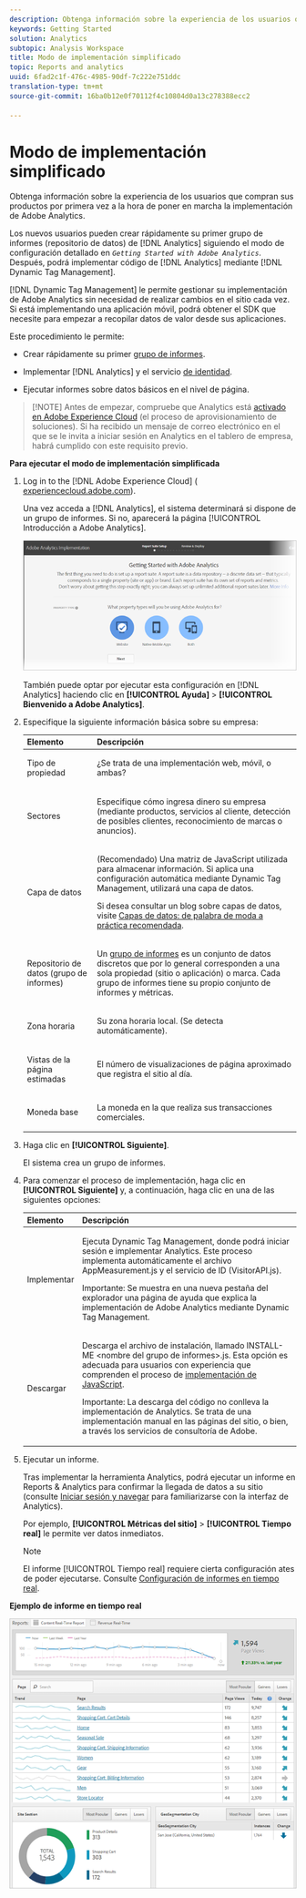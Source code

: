 ```yaml
---
description: Obtenga información sobre la experiencia de los usuarios que compran sus productos por primera vez a la hora de poner en marcha la implementación de Adobe Analytics.
keywords: Getting Started
solution: Analytics
subtopic: Analysis Workspace
title: Modo de implementación simplificado
topic: Reports and analytics
uuid: 6fad2c1f-476c-4985-90df-7c222e751ddc
translation-type: tm+mt
source-git-commit: 16ba0b12e0f70112f4c10804d0a13c278388ecc2

---
```



# Modo de implementación simplificado

Obtenga información sobre la experiencia de los usuarios que compran sus productos por primera vez a la hora de poner en marcha la implementación de Adobe Analytics.

<!-- 

<p>https://activation.adobedtm.com/index.php?redirected=1 </p>

 -->

Los nuevos usuarios pueden crear rápidamente su primer grupo de informes (repositorio de datos) de [!DNL Analytics] siguiendo el modo de configuración detallado en *`Getting Started with Adobe Analytics`*. Después, podrá implementar código de [!DNL Analytics] mediante [!DNL Dynamic Tag Management].

[!DNL Dynamic Tag Management] le permite gestionar su implementación de Adobe Analytics sin necesidad de realizar cambios en el sitio cada vez. Si está implementando una aplicación móvil, podrá obtener el SDK que necesite para empezar a recopilar datos de valor desde sus aplicaciones.

Este procedimiento le permite:

* Crear rápidamente su primer [grupo de informes](https://marketing.adobe.com/resources/help/en_US/analytics/getting-started/report-suites.html).
* Implementar [!DNL Analytics] y el servicio [de identidad](https://marketing.adobe.com/resources/help/en_US/mcvid/).

* Ejecutar informes sobre datos básicos en el nivel de página.

> [!NOTE] Antes de empezar, compruebe que Analytics está [activado en Adobe Experience Cloud](https://marketing.adobe.com/resources/help/en_US/mcloud/core_services.html) (el proceso de aprovisionamiento de soluciones). Si ha recibido un mensaje de correo electrónico en el que se le invita a iniciar sesión en Analytics en el tablero de empresa, habrá cumplido con este requisito previo.

**Para ejecutar el modo de implementación simplificada**

1. Log in to the [!DNL Adobe Experience Cloud] ( [experiencecloud.adobe.com](https://experiencecloud.adobe.com)).

   Una vez acceda a [!DNL Analytics], el sistema determinará si dispone de un grupo de informes. Si no, aparecerá la página [!UICONTROL Introducción a Adobe Analytics].

   ![](assets/analytics-implementation-rs-wizard.png)

   También puede optar por ejecutar esta configuración en [!DNL Analytics] haciendo clic en **[!UICONTROL Ayuda]** &gt; **[!UICONTROL Bienvenido a Adobe Analytics]**.

1. Especifique la siguiente información básica sobre su empresa:

   <table id="table_1741878A1B284CB78D297D531DC703D6"> 
     <thead> 
      <tr> 
       <th colname="col1" class="entry"> Elemento </th> 
       <th colname="col2" class="entry"> Descripción </th> 
      </tr> 
     </thead>
     <tbody> 
      <tr> 
       <td colname="col1"> <p>Tipo de propiedad </p> </td> 
       <td colname="col2"> <p>¿Se trata de una implementación web, móvil, o ambas? </p> </td> 
      </tr> 
      <tr> 
       <td colname="col1"> <p>Sectores </p> </td> 
       <td colname="col2"> <p>Especifique cómo ingresa dinero su empresa (mediante productos, servicios al cliente, detección de posibles clientes, reconocimiento de marcas o anuncios). </p> </td> 
      </tr> 
      <tr> 
       <td colname="col1"> <p>Capa de datos </p> </td> 
       <td colname="col2"> <p>(Recomendado) Una matriz de JavaScript utilizada para almacenar información. Si aplica una configuración automática mediante Dynamic Tag Management, utilizará una capa de datos. </p> <p>Si desea consultar un blog sobre capas de datos, visite <a href="https://blogs.adobe.com/digitalmarketing/analytics/data-layers-buzzword-best-practice/">Capas de datos: de palabra de moda a práctica recomendada</a>. </p> </td> 
      </tr> 
      <tr> 
       <td colname="col1"> <p>Repositorio de datos (grupo de informes) </p> </td> 
       <td colname="col2"> <p> Un <a href="https://marketing.adobe.com/resources/help/en_US/analytics/getting-started/report-suites.html">grupo de informes</a> es un conjunto de datos discretos que por lo general corresponden a una sola propiedad (sitio o aplicación) o marca. Cada grupo de informes tiene su propio conjunto de informes y métricas. </p> </td> 
      </tr> 
      <tr> 
       <td colname="col1"> <p>Zona horaria </p> </td> 
       <td colname="col2"> <p>Su zona horaria local. (Se detecta automáticamente). </p> </td> 
      </tr> 
      <tr> 
       <td colname="col1"> <p>Vistas de la página estimadas </p> </td> 
       <td colname="col2"> <p>El número de visualizaciones de página aproximado que registra el sitio al día. </p> </td> 
      </tr> 
      <tr> 
       <td colname="col1"> <p>Moneda base </p> </td> 
       <td colname="col2"> <p>La moneda en la que realiza sus transacciones comerciales. </p> </td> 
      </tr> 
     </tbody> 
    </table>

1. Haga clic en **[!UICONTROL Siguiente]**.

   El sistema crea un grupo de informes.

1. Para comenzar el proceso de implementación, haga clic en **[!UICONTROL Siguiente]** y, a continuación, haga clic en una de las siguientes opciones:

   <table id="table_71C7F7B9677346CD8D5130519D32464B"> 
     <thead> 
      <tr> 
       <th colname="col1" class="entry"> Elemento </th> 
       <th colname="col2" class="entry"> Descripción </th> 
      </tr> 
     </thead>
     <tbody> 
      <tr> 
       <td colname="col1"> <p>Implementar </p> </td> 
       <td colname="col2"> <p> Ejecuta <span class="keyword">Dynamic Tag Management</span>, donde podrá iniciar sesión e implementar Analytics. Este proceso implementa automáticamente el archivo <span class="filepath">AppMeasurement.js</span> y el servicio de ID (<span class="filepath">VisitorAPI.js</span>). </p> <p> <p>Importante: Se muestra en una nueva pestaña del explorador una página de ayuda que explica la implementación de <span class="keyword">Adobe Analytics</span> mediante Dynamic Tag Management. </p> </p> </td> 
      </tr> 
      <tr> 
       <td colname="col1"> <p>Descargar </p> </td> 
       <td colname="col2"> <p> Descarga el archivo de instalación, llamado <span class="filepath">INSTALL-ME &lt;nombre del grupo de informes&gt;.js</span>. Esta opción es adecuada para usuarios con experiencia que comprenden el proceso de <a href="https://marketing.adobe.com/resources/help/en_US/sc/implement/js_implementation.html">implementación de JavaScript</a>. </p> <p> <p>Importante: La descarga del código no conlleva la implementación de <span class="keyword">Analytics</span>. Se trata de una implementación manual en las páginas del sitio, o bien, a través los servicios de consultoría de Adobe. </p> </p> </td> 
      </tr> 
     </tbody> 
    </table>

1. Ejecutar un informe.

   Tras implementar la herramienta Analytics, podrá ejecutar un informe en Reports &amp; Analytics para confirmar la llegada de datos a su sitio (consulte [Iniciar sesión y navegar](https://marketing.adobe.com/resources/help/en_US/analytics/getting-started/analytics-navigation.html) para familiarizarse con la interfaz de Analytics).

   Por ejemplo, **[!UICONTROL Métricas del sitio]** &gt; **[!UICONTROL Tiempo real]** le permite ver datos inmediatos.

   >[!NOTE]
   >
   >El informe [!UICONTROL Tiempo real] requiere cierta configuración ates de poder ejecutarse. Consulte [Configuración de informes en tiempo real](https://marketing.adobe.com/resources/help/en_US/reference/t_realtime_admin.html).

**Ejemplo de informe en tiempo real**

![](assets/real-time-report.png)
